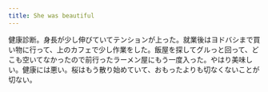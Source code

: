 ```yaml
---
title: She was beautiful
---
```


健康診断。身長が少し伸びていてテンションが上った。就業後はヨドバシまで買い物に行って、上のカフェで少し作業をした。飯屋を探してグルっと回って、どこも空いてなかったので前行ったラーメン屋にもう一度入った。やはり美味しい。健康には悪い。桜はもう散り始めていて、おもったよりも切なくないことが切ない。